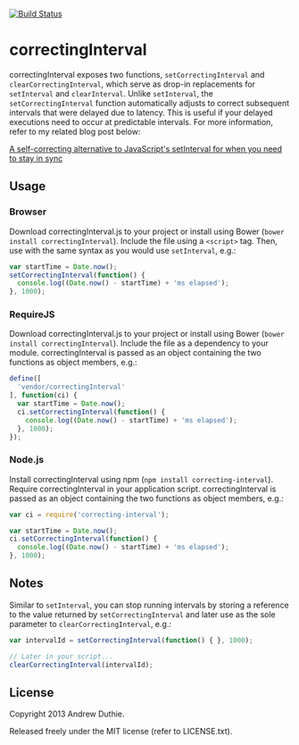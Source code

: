 [![Build Status](https://travis-ci.org/aduth/correctingInterval.png?branch=master)](https://travis-ci.org/aduth/correctingInterval)

# correctingInterval


correctingInterval exposes two functions, `setCorrectingInterval` and `clearCorrectingInterval`, which serve as drop-in replacements for `setInterval` and `clearInterval`. Unlike `setInterval`, the `setCorrectingInterval` function automatically adjusts to correct subsequent intervals that were delayed due to latency. This is useful if your delayed executions need to occur at predictable intervals. For more information, refer to my related blog post below:

[A self-correcting alternative to JavaScript's setInterval for when you need to stay in sync](http://www.andrewduthie.com/post/setCorrectingInterval/)

## Usage

### Browser

Download correctingInterval.js to your project or install using Bower (`bower install correctingInterval`). Include the file using a `<script>` tag. Then, use with the same syntax as you would use `setInterval`, e.g.:

```javascript
var startTime = Date.now();
setCorrectingInterval(function() {
  console.log((Date.now() - startTime) + 'ms elapsed');
}, 1000);
```

### RequireJS

Download correctingInterval.js to your project or install using Bower (`bower install correctingInterval`). Include the file as a dependency to your module. correctingInterval is passed as an object containing the two functions as object members, e.g.:

```javascript
define([
  'vendor/correctingInterval'
], function(ci) {
  var startTime = Date.now();
  ci.setCorrectingInterval(function() {
    console.log((Date.now() - startTime) + 'ms elapsed');
  }, 1000);
});
```

### Node.js

Install correctingInterval using npm (`npm install correcting-interval`). Require correctingInterval in your application script. correctingInterval is passed as an object containing the two functions as object members, e.g.:

```javascript
var ci = require('correcting-interval');

var startTime = Date.now();
ci.setCorrectingInterval(function() {
  console.log((Date.now() - startTime) + 'ms elapsed');
}, 1000);
```

## Notes

Similar to `setInterval`, you can stop running intervals by storing a reference to the value returned by `setCorrectingInterval` and later use as the sole parameter to `clearCorrectingInterval`, e.g.:

```javascript
var intervalId = setCorrectingInterval(function() { }, 1000);

// Later in your script...
clearCorrectingInterval(intervalId);
```

## License

Copyright 2013 Andrew Duthie.

Released freely under the MIT license (refer to LICENSE.txt).

